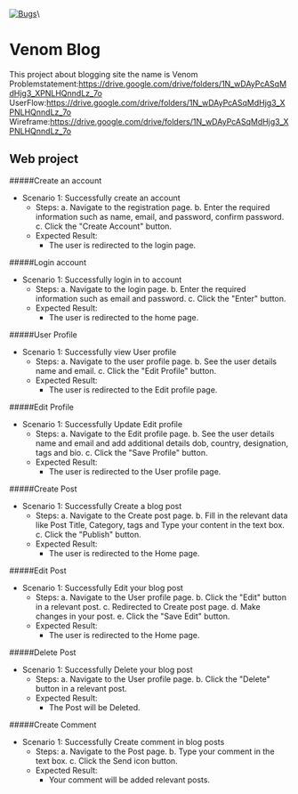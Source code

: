 [![Bugs](https://sonarcloud.io/api/project_badges/measure?project=fssa-batch3_mathivanan.pachiyappan__web_project&metric=bugs)](https://sonarcloud.io/summary/new_code?id=fssa-batch3_mathivanan.pachiyappan__web_project)\

# Venom Blog

This project about blogging site the name is Venom
Problemstatement:https://drive.google.com/drive/folders/1N_wDAyPcASqMdHjg3_XPNLHQnndLz_7o
UserFlow:https://drive.google.com/drive/folders/1N_wDAyPcASqMdHjg3_XPNLHQnndLz_7o
Wireframe:https://drive.google.com/drive/folders/1N_wDAyPcASqMdHjg3_XPNLHQnndLz_7o


## Web project 

#####Create an account
 * Scenario 1: Successfully create an account
   * Steps: 
        a. Navigate to the registration page.
        b. Enter the required information such as name, email, and password, confirm password.
        c. Click the "Create Account" button.
   * Expected Result:
     * The user is redirected to the login page. 

#####Login account
 * Scenario 1: Successfully login in to account
   * Steps: 
        a. Navigate to the login page.
        b. Enter the required information such as email and password.
        c. Click the "Enter" button.
   * Expected Result:
     * The user is redirected to the home page.

#####User Profile
 * Scenario 1: Successfully view User profile
   * Steps: 
        a. Navigate to the user profile page.
        b. See the user details name and email.
        c. Click the "Edit Profile" button.
   * Expected Result:
     * The user is redirected to the Edit profile page.

#####Edit Profile
 * Scenario 1: Successfully Update Edit profile
   * Steps: 
        a. Navigate to the Edit profile page.
        b. See the user details name and email and add additional details dob, country, designation, tags and bio.
        c. Click the "Save Profile" button.
   * Expected Result:
     * The user is redirected to the User profile page.

#####Create Post
 * Scenario 1: Successfully Create a blog post
   * Steps: 
        a. Navigate to the Create post page.
        b. Fill in the relevant data like Post Title, Category, tags and Type your content in the text box.
        c. Click the "Publish" button.
   * Expected Result:
     * The user is redirected to the Home page.

#####Edit Post
 * Scenario 1: Successfully Edit your blog post
   * Steps: 
        a. Navigate to the User profile page.
        b. Click the "Edit" button in a relevant post.
        c. Redirected to Create post page.
        d. Make changes in your post.
        e. Click the "Save Edit" button.
   * Expected Result:
     * The user is redirected to the Home page.

#####Delete Post
 * Scenario 1: Successfully Delete your blog post
   * Steps: 
        a. Navigate to the User profile page.
        b. Click the "Delete" button in a relevant post.
   * Expected Result:
     * The Post will be Deleted.

#####Create Comment
 * Scenario 1: Successfully Create comment in blog posts
   * Steps: 
        a. Navigate to the Post page.
        b. Type your comment in the text box.
        c. Click the Send icon button.
   * Expected Result:
     * Your comment will be added relevant posts.